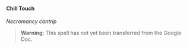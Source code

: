 #### Chill Touch
<!-- markdownlint-disable-next-line no-emphasis-as-heading -->
_Necromancy cantrip_

> **Warning:**
> This spell has not yet been transferred from the Google Doc.

